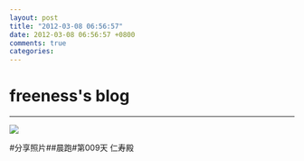 ```yaml
---
layout: post
title: "2012-03-08 06:56:57"
date: 2012-03-08 06:56:57 +0800
comments: true
categories: 
---
```


# freeness's blog

----------

![](http://okqmqrbgo.bkt.clouddn.com/201203080656571.jpg)

>
\#分享照片\#\#晨跑\#第009天 仁寿殿